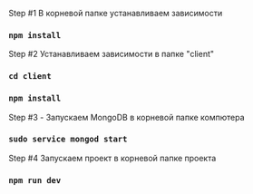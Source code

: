 

Step #1  В корневой папке устанавливаем зависимости
### `npm install`

Step #2 Устанавливаем зависимости в папке "client"
### `cd client`
### `npm install`

Step #3 - Запускаем MongoDB в корневой папке компютера
### `sudo service mongod start`

Step #4 Запускаем проект в корневой папке проекта
### `npm run dev` 
